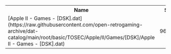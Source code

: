 <table>
<tr><th>Name</th><th>Size</th></tr>
<tr><td>
[Apple II - Games - [DSK].dat](https://raw.githubusercontent.com/open-retrogaming-archive/dat-catalog/main/root/basic/TOSEC/Apple/II/Games/[DSK]/Apple II - Games - [DSK].dat)
</td><td>964451</td></tr>
</table>
